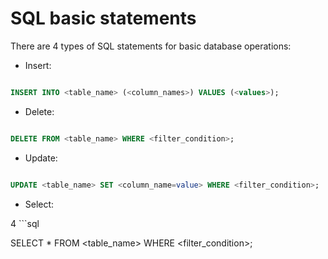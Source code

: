 # SQL basic statements

There are 4 types of SQL statements for basic database operations:

- Insert:

```sql

INSERT INTO <table_name> (<column_names>) VALUES (<values>);

```
- Delete:

```sql

DELETE FROM <table_name> WHERE <filter_condition>;

```
- Update:

```sql

UPDATE <table_name> SET <column_name=value> WHERE <filter_condition>;

```
- Select:

4 ```sql

SELECT * FROM <table_name> WHERE <filter_condition>;

